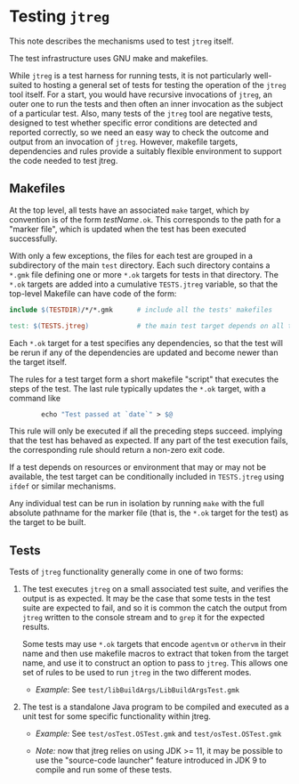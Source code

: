 # Testing `jtreg`

This note describes the mechanisms used to test `jtreg` itself.

The test infrastructure uses GNU make and makefiles.

While `jtreg` is a test harness for running tests, it is not particularly well-suited
to hosting a general set of tests for testing the operation of the `jtreg` tool itself.
For a start, you would have recursive invocations of `jtreg`, an outer one to run the
tests and then often an inner invocation as the subject of a particular test.
Also, many tests of the `jtreg` tool are negative tests, designed to test whether
specific error conditions are detected and reported correctly, so we need an easy way
to check the outcome and output from an invocation of `jtreg`. However, makefile targets,
dependencies and rules provide a suitably flexible environment to support the code
needed to test jtreg.

## Makefiles

At the top level, all tests have an associated `make` target, which by convention
is of the form _testName_`.ok`. This corresponds to the path for a "marker file",
which is updated when the test has been executed successfully.

With only a few exceptions, the files for each test are grouped in a subdirectory
of the main `test` directory. Each such directory contains a `*.gmk` file defining
one or more `*.ok` targets for tests in that directory. The `*.ok` targets are added
into a cumulative `TESTS.jtreg` variable, so that the top-level Makefile can have
code of the form:

```makefile
include $(TESTDIR)/*/*.gmk      # include all the tests' makefiles

test: $(TESTS.jtreg)            # the main test target depends on all the individual test targets

```

Each `*.ok` target for a test specifies any dependencies, so that the test will
be rerun if any of the dependencies are updated and become newer than the target itself.

The rules for a test target form a short makefile "script" that executes the
steps of the test. The last rule typically updates the `*.ok` target, with
a command like

```makefile
        echo "Test passed at `date`" > $@
```

This rule will only be executed if all the preceding steps succeed. implying that
the test has behaved as expected.  If any part of the test execution fails, the
corresponding rule should return a non-zero exit code.

If a test depends on resources or environment that may or may not be available,
the test target can be conditionally included in `TESTS.jtreg` using `ifdef` or similar
mechanisms.

Any individual test can be run in isolation by running `make` with the full
absolute pathname for the marker file (that is, the `*.ok` target for the test)
as the target to be built.

## Tests

Tests of `jtreg` functionality generally come in one of two forms:

1. The test executes `jtreg` on a small associated test suite, and verifies the output
   is as expected. It may be the case that some tests in the test suite are expected
   to fail, and so it is common the catch the output from `jtreg` written to the console
   stream and to `grep` it for the expected results.

   Some tests may use `*.ok` targets that encode `agentvm` or `othervm` in their name
   and then use makefile macros to extract that token from the target name, and use
   it to construct an option to pass to `jtreg`. This allows one set of rules to
   be used to run `jtreg` in the two different modes.

    * _Example_: See `test/libBuildArgs/LibBuildArgsTest.gmk`

2. The test is a standalone Java program to be compiled and executed as a unit
   test for some specific functionality within jtreg.

   * _Example:_ See `test/osTest.OSTest.gmk` and `test/osTest.OSTest.gmk`

   * _Note:_ now that jtreg relies on using JDK >= 11, it may be possible to use
     the "source-code launcher" feature introduced in JDK 9 to compile and run
     some of these tests.



